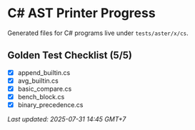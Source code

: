 # C# AST Printer Progress

Generated files for C# programs live under `tests/aster/x/cs`.

## Golden Test Checklist (5/5)
- [x] append_builtin.cs
- [x] avg_builtin.cs
- [x] basic_compare.cs
- [x] bench_block.cs
- [x] binary_precedence.cs

_Last updated: 2025-07-31 14:45 GMT+7_
